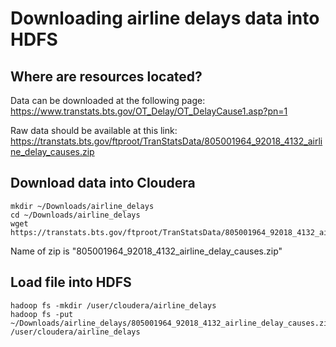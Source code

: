 # Downloading airline delays data into HDFS

## Where are resources located?
Data can be downloaded at the following page: https://www.transtats.bts.gov/OT_Delay/OT_DelayCause1.asp?pn=1

Raw data should be available at this link: https://transtats.bts.gov/ftproot/TranStatsData/805001964_92018_4132_airline_delay_causes.zip

## Download data into Cloudera
```
mkdir ~/Downloads/airline_delays
cd ~/Downloads/airline_delays
wget https://transtats.bts.gov/ftproot/TranStatsData/805001964_92018_4132_airline_delay_causes.zip
```
Name of zip is "805001964_92018_4132_airline_delay_causes.zip"

## Load file into HDFS
```
hadoop fs -mkdir /user/cloudera/airline_delays
hadoop fs -put ~/Downloads/airline_delays/805001964_92018_4132_airline_delay_causes.zip /user/cloudera/airline_delays
